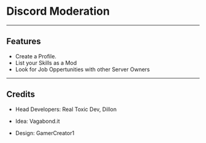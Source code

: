 # Discord Moderation

---

## Features
- Create a Profile.
- List your Skills as a Mod
- Look for Job Oppertunities with other Server Owners

---

## Credits
- Head Developers: 
Real Toxic Dev,
Dillon

- Idea:
Vagabond.it

- Design:
GamerCreator1
